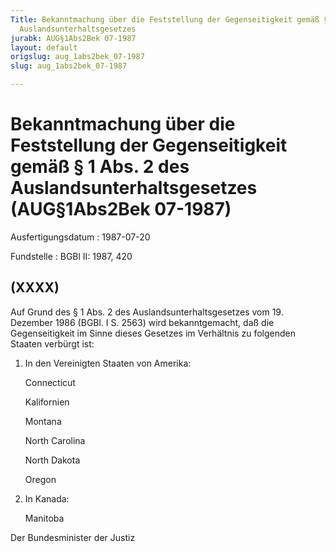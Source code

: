 ```yaml
---
Title: Bekanntmachung über die Feststellung der Gegenseitigkeit gemäß § 1 Abs. 2 des
  Auslandsunterhaltsgesetzes
jurabk: AUG§1Abs2Bek 07-1987
layout: default
origslug: aug_1abs2bek_07-1987
slug: aug_1abs2bek_07-1987

---
```


# Bekanntmachung über die Feststellung der Gegenseitigkeit gemäß § 1 Abs. 2 des Auslandsunterhaltsgesetzes (AUG§1Abs2Bek 07-1987)

Ausfertigungsdatum
:   1987-07-20

Fundstelle
:   BGBl II: 1987, 420

## (XXXX)

Auf Grund des § 1 Abs. 2 des Auslandsunterhaltsgesetzes vom 19.
Dezember 1986 (BGBl. I S. 2563) wird bekanntgemacht, daß die
Gegenseitigkeit im Sinne dieses Gesetzes im Verhältnis zu folgenden
Staaten verbürgt ist:

1.  In den Vereinigten Staaten von Amerika:

    Connecticut

    Kalifornien

    Montana

    North Carolina

    North Dakota

    Oregon


2.  In Kanada:

    Manitoba



Der Bundesminister der Justiz

